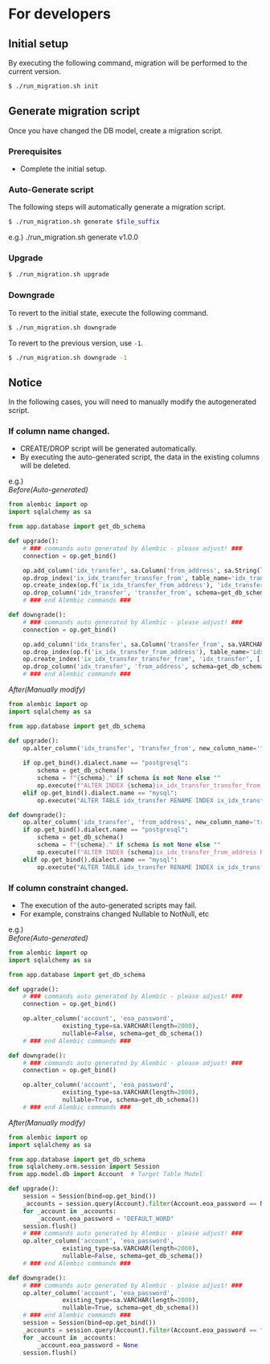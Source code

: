 # For developers

## Initial setup

By executing the following command, migration will be performed to the current version.

```bash
$ ./run_migration.sh init
```

## Generate migration script

Once you have changed the DB model, create a migration script.

### Prerequisites
* Complete the initial setup.

### Auto-Generate script

The following steps will automatically generate a migration script.

```bash
$ ./run_migration.sh generate $file_suffix
```
e.g.) ./run_migration.sh generate v1.0.0

### Upgrade

```bash
$ ./run_migration.sh upgrade
```

### Downgrade

To revert to the initial state, execute the following command.

```bash
$ ./run_migration.sh downgrade
```

To revert to the previous version, use `-1`.

```bash
$ ./run_migration.sh downgrade -1
```

## Notice
In the following cases, you will need to manually modify the autogenerated script.

### If column name changed.

* CREATE/DROP script will be generated automatically.
* By executing the auto-generated script, the data in the existing columns will be deleted.

e.g.)  
*Before(Auto-generated)*
```python
from alembic import op
import sqlalchemy as sa

from app.database import get_db_schema

def upgrade():
    # ### commands auto generated by Alembic - please adjust! ###
    connection = op.get_bind()

    op.add_column('idx_transfer', sa.Column('from_address', sa.String(length=42), nullable=True), schema=get_db_schema())
    op.drop_index('ix_idx_transfer_transfer_from', table_name='idx_transfer', schema=get_db_schema())
    op.create_index(op.f('ix_idx_transfer_from_address'), 'idx_transfer', ['from_address'], unique=False, schema=get_db_schema())
    op.drop_column('idx_transfer', 'transfer_from', schema=get_db_schema())
    # ### end Alembic commands ###

def downgrade():
    # ### commands auto generated by Alembic - please adjust! ###
    connection = op.get_bind()

    op.add_column('idx_transfer', sa.Column('transfer_from', sa.VARCHAR(length=42), autoincrement=False, nullable=True), schema=get_db_schema())
    op.drop_index(op.f('ix_idx_transfer_from_address'), table_name='idx_transfer', schema=get_db_schema())
    op.create_index('ix_idx_transfer_transfer_from', 'idx_transfer', ['transfer_from'], unique=False, schema=get_db_schema())
    op.drop_column('idx_transfer', 'from_address', schema=get_db_schema())
    # ### end Alembic commands ###
```

*After(Manually modify)*
```python
from alembic import op
import sqlalchemy as sa

from app.database import get_db_schema

def upgrade():
    op.alter_column('idx_transfer', 'transfer_from', new_column_name='from_address', existing_type=sa.String(length=42), schema=get_db_schema())
    
    if op.get_bind().dialect.name == "postgresql":
        schema = get_db_schema()
        schema = f"{schema}." if schema is not None else ""
        op.execute(f"ALTER INDEX {schema}ix_idx_transfer_transfer_from RENAME TO ix_idx_transfer_from_address")
    elif op.get_bind().dialect.name == "mysql":
        op.execute("ALTER TABLE idx_transfer RENAME INDEX ix_idx_transfer_transfer_from TO ix_idx_transfer_from_address")

def downgrade():
    op.alter_column('idx_transfer', 'from_address', new_column_name='transfer_from', existing_type=sa.String(length=42), schema=get_db_schema())
    if op.get_bind().dialect.name == "postgresql":
        schema = get_db_schema()
        schema = f"{schema}." if schema is not None else ""
        op.execute(f"ALTER INDEX {schema}ix_idx_transfer_from_address RENAME TO ix_idx_transfer_transfer_from")
    elif op.get_bind().dialect.name == "mysql":
        op.execute("ALTER TABLE idx_transfer RENAME INDEX ix_idx_transfer_transfer_from TO ix_idx_transfer_from_address")
```

### If column constraint changed.

* The execution of the auto-generated scripts may fail.
* For example, constrains changed Nullable to NotNull, etc

e.g.)  
*Before(Auto-generated)*
```python
from alembic import op
import sqlalchemy as sa

from app.database import get_db_schema

def upgrade():
    # ### commands auto generated by Alembic - please adjust! ###
    connection = op.get_bind()

    op.alter_column('account', 'eoa_password',
               existing_type=sa.VARCHAR(length=2000),
               nullable=False, schema=get_db_schema())
    # ### end Alembic commands ###

def downgrade():
    # ### commands auto generated by Alembic - please adjust! ###
    connection = op.get_bind()

    op.alter_column('account', 'eoa_password',
               existing_type=sa.VARCHAR(length=2000),
               nullable=True, schema=get_db_schema())
    # ### end Alembic commands ###
```

*After(Manually modify)*
```python
from alembic import op
import sqlalchemy as sa

from app.database import get_db_schema
from sqlalchemy.orm.session import Session
from app.model.db import Account  # Target Table Model

def upgrade():
    session = Session(bind=op.get_bind())
    _accounts = session.query(Account).filter(Account.eoa_password == None).all()
    for _account in _accounts:
        _account.eoa_password = "DEFAULT_WORD"
    session.flush()
    # ### commands auto generated by Alembic - please adjust! ###
    op.alter_column('account', 'eoa_password',
               existing_type=sa.VARCHAR(length=2000),
               nullable=False, schema=get_db_schema())
    # ### end Alembic commands ###

def downgrade():
    # ### commands auto generated by Alembic - please adjust! ###
    op.alter_column('account', 'eoa_password',
               existing_type=sa.VARCHAR(length=2000),
               nullable=True, schema=get_db_schema())
    # ### end Alembic commands ###
    session = Session(bind=op.get_bind())
    _accounts = session.query(Account).filter(Account.eoa_password == "DEFAULT_WORD").all()
    for _account in _accounts:
        _account.eoa_password = None
    session.flush()
```